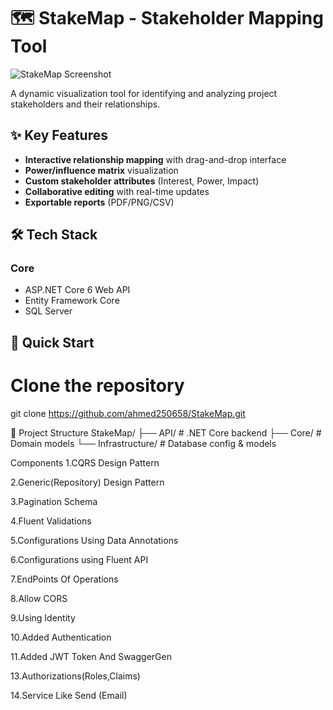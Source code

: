 # 🗺️ StakeMap - Stakeholder Mapping Tool

![StakeMap Screenshot](https://via.placeholder.com/800x400?text=StakeMap+Interface) *<!-- Replace with actual screenshot -->*

A dynamic visualization tool for identifying and analyzing project stakeholders and their relationships.

## ✨ Key Features
- **Interactive relationship mapping** with drag-and-drop interface
- **Power/influence matrix** visualization
- **Custom stakeholder attributes** (Interest, Power, Impact)
- **Collaborative editing** with real-time updates
- **Exportable reports** (PDF/PNG/CSV)

## 🛠️ Tech Stack
### Core
- ASP.NET Core 6 Web API
- Entity Framework Core
- SQL Server
  
## 🚀 Quick Start

# Clone the repository
git clone https://github.com/ahmed250658/StakeMap.git

🧩 Project Structure
StakeMap/
├── API/            # .NET Core backend
├── Core/           # Domain models 
└──  Infrastructure/ # Database config & models

Components
1.CQRS Design Pattern

2.Generic(Repository) Design Pattern

3.Pagination Schema

4.Fluent Validations

5.Configurations Using Data Annotations

6.Configurations using Fluent API

7.EndPoints Of Operations

8.Allow CORS

9.Using Identity

10.Added Authentication

11.Added JWT Token And SwaggerGen

13.Authorizations(Roles,Claims)

14.Service Like Send (Email)




